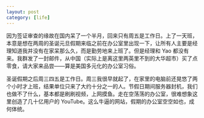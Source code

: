 ```yaml
---
layout: post
category: [life]
---
```


因为签证审查的缘故在国内呆了一个半月，回来只有周五是工作日。上了一天班，本意是想在两周的圣诞元旦假期来临之前在办公室里出现一下，让所有人主要是经理知道我并没有在家呆那么久，而是勤劳地来上班了。但是经理和 Yao 都没有来。我群发了一封邮件，从中国（实际上是离这里两英里不到的大华超市）买了点零食，请大家来品尝——算是美国多元化的办公室习俗。

圣诞假期之后周三四五是工作日。周三我很早就起了，在家里的电脑前还晃悠了两个小时才上班，结果单位只来了大约十分之一的人。节假日期间服务器封机，我们也做不了什么，基本都是刷刷视频，上网摸鱼。走在空荡荡的办公室，很难想象这里创造了几十亿用户的 YouTube。这么牛逼的网站，假期的办公室空空如也，成何体统。
